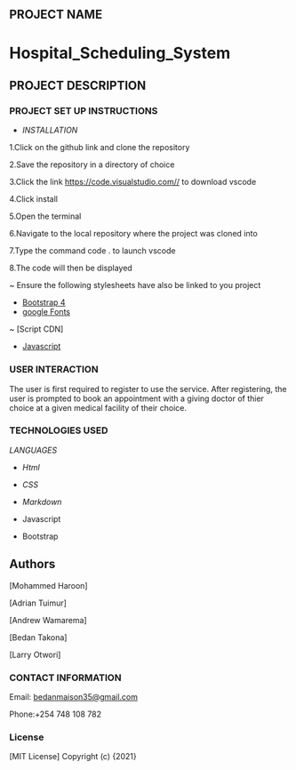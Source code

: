 ## PROJECT NAME
# Hospital_Scheduling_System

## PROJECT DESCRIPTION



### PROJECT SET UP INSTRUCTIONS
* _INSTALLATION_

1.Click on the github link and clone the repository

2.Save the repository in a directory of choice

3.Click the link https://code.visualstudio.com// to download vscode

4.Click install 

5.Open the terminal

6.Navigate to the local repository where the project was cloned into

7.Type the command code . to launch vscode

8.The code will then be displayed 

~ Ensure the following stylesheets have also be linked to you project

- [Bootstrap 4](https://maxcdn.bootstrapcdn.com/bootstrap/4.0.0/css/bootstrap.min.css)
- [google Fonts](https://use.fontawesome.com/releases/v5.5.0/css/all.css)

~ [Script CDN] 

- [Javascript](https://ajax.googleapis.com/ajax/libs/jquery/3.5.1/jquery.min.js)


### USER INTERACTION
The user is first required to register to use the service. After registering, the user is prompted to book an appointment with a giving doctor of thier choice at a given medical facility of their choice. 



### TECHNOLOGIES USED

_LANGUAGES_

* _Html_

* _CSS_

* _Markdown_

* Javascript

* Bootstrap




## Authors

[Mohammed Haroon]

[Adrian Tuimur]

[Andrew Wamarema]

[Bedan Takona]

[Larry Otwori]


### CONTACT INFORMATION

Email: bedanmaison35@gmail.com

Phone:+254 748 108 782



### License

[MIT License]  Copyright (c) {2021}

